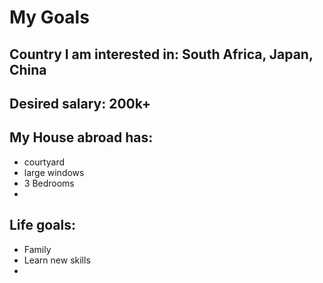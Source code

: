 # My Goals

## Country I am interested in: South Africa, Japan, China   


## Desired salary: 200k+


## My House abroad has:
- courtyard
- large windows
- 3 Bedrooms
-


## Life goals: 
- Family
- Learn new skills
- 
